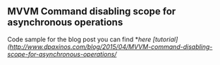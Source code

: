 ## MVVM Command disabling scope for asynchronous operations

Code sample for the blog post you can find **here [tutorial](http://www.dpaxinos.com/blog/2015/04/MVVM-command-disabling-scope-for-asynchronous-operations/*
